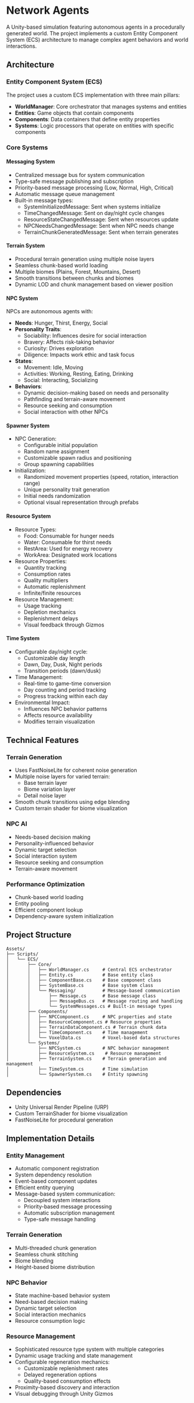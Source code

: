 # Network Agents

A Unity-based simulation featuring autonomous agents in a procedurally generated world. The project implements a custom Entity Component System (ECS) architecture to manage complex agent behaviors and world interactions.

## Architecture

### Entity Component System (ECS)

The project uses a custom ECS implementation with three main pillars:

- **WorldManager**: Core orchestrator that manages systems and entities
- **Entities**: Game objects that contain components
- **Components**: Data containers that define entity properties
- **Systems**: Logic processors that operate on entities with specific components

### Core Systems

#### Messaging System
- Centralized message bus for system communication
- Type-safe message publishing and subscription
- Priority-based message processing (Low, Normal, High, Critical)
- Automatic message queue management
- Built-in message types:
  - SystemInitializedMessage: Sent when systems initialize
  - TimeChangedMessage: Sent on day/night cycle changes
  - ResourceStateChangedMessage: Sent when resources update
  - NPCNeedsChangedMessage: Sent when NPC needs change
  - TerrainChunkGeneratedMessage: Sent when terrain generates

#### Terrain System
- Procedural terrain generation using multiple noise layers
- Seamless chunk-based world loading
- Multiple biomes (Plains, Forest, Mountains, Desert)
- Smooth transitions between chunks and biomes
- Dynamic LOD and chunk management based on viewer position

#### NPC System
NPCs are autonomous agents with:
- **Needs**: Hunger, Thirst, Energy, Social
- **Personality Traits**: 
  - Sociability: Influences desire for social interaction
  - Bravery: Affects risk-taking behavior
  - Curiosity: Drives exploration
  - Diligence: Impacts work ethic and task focus
- **States**: 
  - Movement: Idle, Moving
  - Activities: Working, Resting, Eating, Drinking
  - Social: Interacting, Socializing
- **Behaviors**:
  - Dynamic decision-making based on needs and personality
  - Pathfinding and terrain-aware movement
  - Resource seeking and consumption
  - Social interaction with other NPCs

#### Spawner System
- NPC Generation:
  - Configurable initial population
  - Random name assignment
  - Customizable spawn radius and positioning
  - Group spawning capabilities
- Initialization:
  - Randomized movement properties (speed, rotation, interaction range)
  - Unique personality trait generation
  - Initial needs randomization
  - Optional visual representation through prefabs

#### Resource System
- Resource Types:
  - Food: Consumable for hunger needs
  - Water: Consumable for thirst needs
  - RestArea: Used for energy recovery
  - WorkArea: Designated work locations
- Resource Properties:
  - Quantity tracking
  - Consumption rates
  - Quality multipliers
  - Automatic replenishment
  - Infinite/finite resources
- Resource Management:
  - Usage tracking
  - Depletion mechanics
  - Replenishment delays
  - Visual feedback through Gizmos

#### Time System
- Configurable day/night cycle:
  - Customizable day length
  - Dawn, Day, Dusk, Night periods
  - Transition periods (dawn/dusk)
- Time Management:
  - Real-time to game-time conversion
  - Day counting and period tracking
  - Progress tracking within each day
- Environmental Impact:
  - Influences NPC behavior patterns
  - Affects resource availability
  - Modifies terrain visualization

## Technical Features

### Terrain Generation
- Uses FastNoiseLite for coherent noise generation
- Multiple noise layers for varied terrain:
  - Base terrain layer
  - Biome variation layer
  - Detail noise layer
- Smooth chunk transitions using edge blending
- Custom terrain shader for biome visualization

### NPC AI
- Needs-based decision making
- Personality-influenced behavior
- Dynamic target selection
- Social interaction system
- Resource seeking and consumption
- Terrain-aware movement

### Performance Optimization
- Chunk-based world loading
- Entity pooling
- Efficient component lookup
- Dependency-aware system initialization

## Project Structure

```
Assets/
├── Scripts/
│   └── ECS/
│       ├── Core/
│       │   ├── WorldManager.cs     # Central ECS orchestrator
│       │   ├── Entity.cs           # Base entity class
│       │   ├── ComponentBase.cs    # Base component class
│       │   ├── SystemBase.cs       # Base system class
│       │   └── Messaging/          # Message-based communication
│       │       ├── Message.cs      # Base message class
│       │       ├── MessageBus.cs   # Message routing and handling
│       │       └── SystemMessages.cs # Built-in message types
│       ├── Components/
│       │   ├── NPCComponent.cs     # NPC properties and state
│       │   ├── ResourceComponent.cs # Resource properties
│       │   ├── TerrainDataComponent.cs # Terrain chunk data
│       │   ├── TimeComponent.cs    # Time management
│       │   └── VoxelData.cs        # Voxel-based data structures
│       └── Systems/
│           ├── NPCSystem.cs        # NPC behavior management
│           ├── ResourceSystem.cs    # Resource management
│           ├── TerrainSystem.cs    # Terrain generation and management
│           ├── TimeSystem.cs       # Time simulation
│           └── SpawnerSystem.cs    # Entity spawning
```

## Dependencies

- Unity Universal Render Pipeline (URP)
- Custom TerrainShader for biome visualization
- FastNoiseLite for procedural generation

## Implementation Details

### Entity Management
- Automatic component registration
- System dependency resolution
- Event-based component updates
- Efficient entity querying
- Message-based system communication:
  - Decoupled system interactions
  - Priority-based message processing
  - Automatic subscription management
  - Type-safe message handling

### Terrain Generation
- Multi-threaded chunk generation
- Seamless chunk stitching
- Biome blending
- Height-based biome distribution

### NPC Behavior
- State machine-based behavior system
- Need-based decision making
- Dynamic target selection
- Social interaction mechanics
- Resource consumption logic

### Resource Management
- Sophisticated resource type system with multiple categories
- Dynamic usage tracking and state management
- Configurable regeneration mechanics:
  - Customizable replenishment rates
  - Delayed regeneration options
  - Quality-based consumption effects
- Proximity-based discovery and interaction
- Visual debugging through Unity Gizmos
